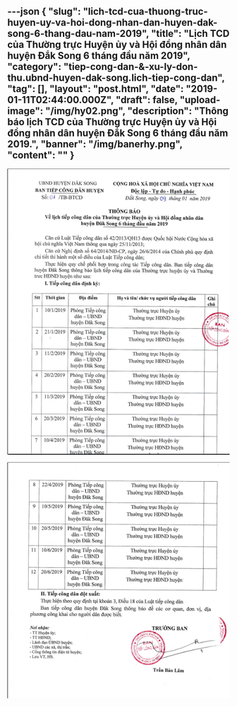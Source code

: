 ---json
{
    "slug": "lich-tcd-cua-thuong-truc-huyen-uy-va-hoi-dong-nhan-dan-huyen-dak-song-6-thang-dau-nam-2019",
    "title": "Lịch TCD của Thường trực Huyện ủy và Hội đồng nhân dân huyện Đắk Song 6 tháng đầu năm 2019",
    "category": "tiep-cong-dan-&-xu-ly-don-thu.ubnd-huyen-dak-song.lich-tiep-cong-dan",
    "tag": [],
    "layout": "post.html",
    "date": "2019-01-11T02:44:00.000Z",
    "draft": false,
    "upload-image": "/img/hy02.png",
    "description": "Thông báo lịch TCD của Thường trực Huyện ủy và Hội đồng nhân dân huyện Đắk Song 6 tháng đầu năm 2019.",
    "banner": "/img/banerhy.png",
    "__content__": ""
}
---
<p><img alt="" src="/img/hy01.png" /></p>

<p><img alt="" src="/img/hy02.png" /></p>
